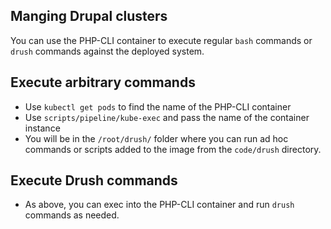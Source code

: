 ## Manging Drupal clusters
You can use the PHP-CLI container to execute regular `bash` commands or `drush` commands against the deployed system.

## Execute arbitrary commands
- Use `kubectl get pods` to find the name of the PHP-CLI container
- Use `scripts/pipeline/kube-exec` and pass the name of the container instance
- You will be in the `/root/drush/` folder where you can run ad hoc commands or scripts added to the image from the `code/drush` directory.

## Execute Drush commands
- As above, you can exec into the PHP-CLI container and run `drush` commands as needed.
